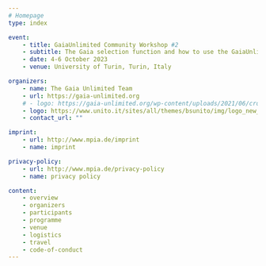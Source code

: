 ```yaml
---
# Homepage
type: index

event:
    - title: GaiaUnlimited Community Workshop #2
    - subtitle: The Gaia selection function and how to use the GaiaUnlimited tools
    - date: 4-6 October 2023
    - venue: University of Turin, Turin, Italy

organizers:
    - name: The Gaia Unlimited Team
    - url: https://gaia-unlimited.org
    # - logo: https://gaia-unlimited.org/wp-content/uploads/2021/06/cropped-gaia_unlimited_logo.png
    - logo: https://www.unito.it/sites/all/themes/bsunito/img/logo_new_2022.svg
    - contact_url: ""

imprint:
    - url: http://www.mpia.de/imprint
    - name: imprint

privacy-policy:
    - url: http://www.mpia.de/privacy-policy
    - name: privacy policy

content:
    - overview
    - organizers
    - participants
    - programme
    - venue
    - logistics
    - travel
    - code-of-conduct
---
```


